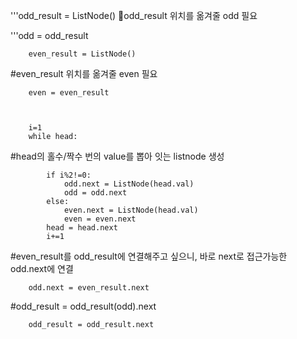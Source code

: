 '''odd_result = ListNode()
:memo:odd_result 위치를 옮겨줄 odd 필요</span>

'''odd = odd_result 

        even_result = ListNode()
#even_result 위치를 옮겨줄 even 필요</span>

        even = even_result 



        i=1
        while head:
        
 #head의 홀수/짝수 번의 value를 뽑아 잇는 listnode 생성
 
            if i%2!=0:
                odd.next = ListNode(head.val)
                odd = odd.next 
            else:
                even.next = ListNode(head.val)
                even = even.next
            head = head.next
            i+=1


#even_result를 odd_result에 연결해주고 싶으니, 바로 next로 접근가능한 odd.next에 연결

        odd.next = even_result.next 
     
#odd_result = odd_result(odd).next

        odd_result = odd_result.next





